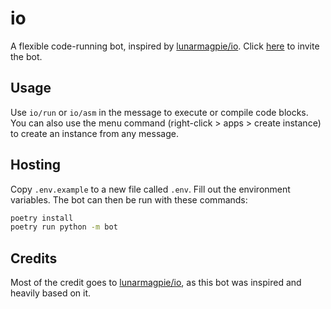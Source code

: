 # io
A flexible code-running bot, inspired by [lunarmagpie/io](https://github.com/lunarmagpie/io). Click [here](https://discord.com/api/oauth2/authorize?client_id=1073771658906701954&permissions=346176&scope=bot) to invite the bot.

## Usage
Use `io/run` or `io/asm` in the message to execute or compile code blocks. You can also use the menu command (right-click > apps > create instance) to create an instance from any message.

## Hosting
Copy `.env.example` to a new file called `.env`. Fill out the environment variables.
The bot can then be run with these commands:
```sh
poetry install
poetry run python -m bot
```

## Credits
Most of the credit goes to [lunarmagpie/io](https://github.com/lunarmagpie/io), as this bot was inspired and heavily based on it.
